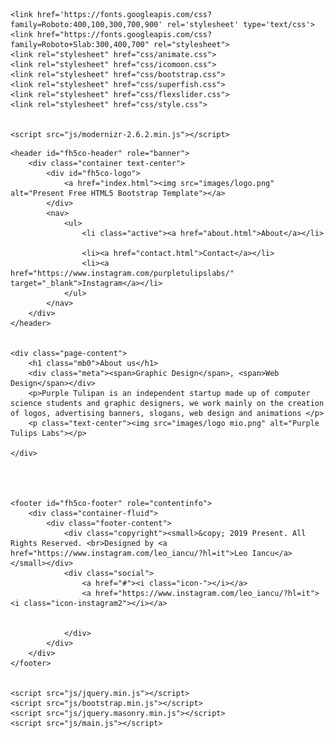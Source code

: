 <!DOCTYPE html>

<head>
    <meta charset="utf-8">
    <meta http-equiv="X-UA-Compatible" content="IE=edge">
    <link rel="icon" href="./images/logo mio.png">
    <title>Purple Tulips Labs</title>
    <meta name="viewport" content="width=device-width, initial-scale=1">

    <link href='https://fonts.googleapis.com/css?family=Roboto:400,100,300,700,900' rel='stylesheet' type='text/css'>
    <link href="https://fonts.googleapis.com/css?family=Roboto+Slab:300,400,700" rel="stylesheet">
    <link rel="stylesheet" href="css/animate.css">
    <link rel="stylesheet" href="css/icomoon.css">
    <link rel="stylesheet" href="css/bootstrap.css">
    <link rel="stylesheet" href="css/superfish.css">
    <link rel="stylesheet" href="css/flexslider.css">
    <link rel="stylesheet" href="css/style.css">


    <script src="js/modernizr-2.6.2.min.js"></script>

</head>

<body>

    <header id="fh5co-header" role="banner">
        <div class="container text-center">
            <div id="fh5co-logo">
                <a href="index.html"><img src="images/logo.png" alt="Present Free HTML5 Bootstrap Template"></a>
            </div>
            <nav>
                <ul>
                    <li class="active"><a href="about.html">About</a></li>

                    <li><a href="contact.html">Contact</a></li>
                    <li><a href="https://www.instagram.com/purpletulipslabs/" target="_blank">Instagram</a></li>
                </ul>
            </nav>
        </div>
    </header>


    <div class="page-content">
        <h1 class="mb0">About us</h1>
        <div class="meta"><span>Graphic Design</span>, <span>Web Design</span></div>
        <p>Purple Tulipan is an independent startup made up of computer science students and graphic designers, we work mainly on the creation of logos, advertising banners, slogans, web design and animations </p>
        <p class="text-center"><img src="images/logo mio.png" alt="Purple Tulips Labs"></p>

    </div>




    <footer id="fh5co-footer" role="contentinfo">
        <div class="container-fluid">
            <div class="footer-content">
                <div class="copyright"><small>&copy; 2019 Present. All Rights Reserved. <br>Designed by <a href="https://www.instagram.com/leo_iancu/?hl=it">Leo Iancu</a></small></div>
                <div class="social">
                    <a href="#"><i class="icon-"></i></a>
                    <a href="https://www.instagram.com/leo_iancu/?hl=it"><i class="icon-instagram2"></i></a>


                </div>
            </div>
        </div>
    </footer>


    <script src="js/jquery.min.js"></script>
    <script src="js/bootstrap.min.js"></script>
    <script src="js/jquery.masonry.min.js"></script>
    <script src="js/main.js"></script>

</body>

</html>
